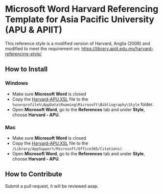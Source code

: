 # Microsoft Word Harvard Referencing Template for Asia Pacific University (APU & APIIT)
This reference style is a modified version of Harvard, Anglia (2008) and modified to meet the requirement on:
https://library.apiit.edu.my/harvard-referencing-style/

## How to Install
### Windows
* Make sure **Microsoft Word** is closed
* Copy the [Harvard-APU.XSL](Harvard-APU.XSL) file to the `%userprofile%\AppData\Roaming\Microsoft\Bibliography\Style` folder.
* Open **Microsoft Word**, go to the **References** tab and under **Style**, choose **Harvard - APU**.

### Mac
* Make sure **Microsoft Word** is closed
* Copy the [Harvard-APU.XSL](Harvard-APU.XSL) file to the `/Library/AppSupport/Microsoft/Office365/Citations/`.
* Open **Microsoft Word**, go to the **References** tab and under **Style**, choose **Harvard - APU**.

## How to Contribute
Submit a pull request, it will be reviewed asap.
